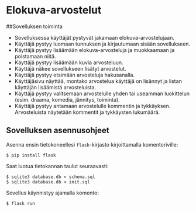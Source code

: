 # Elokuva-arvostelut

##Sovelluksen toiminta

*  Sovelluksessa käyttäjät pystyvät jakamaan elokuva-arvostelujaan.
*  Käyttäjä pystyy luomaan tunnuksen ja kirjautumaan sisään sovellukseen.
*  Käyttäjä pystyy lisäämään elokuva-arvosteluja ja muokkaamaan ja poistamaan niitä.
*  Käyttäjä pystyy lisäämään kuvia arvosteluun.
*  Käyttäjä näkee sovellukseen lisätyt arvostelut.
*  Käyttäjä pystyy etsimään arvosteluja hakusanalla.
*  Käyttäjäsivu näyttää, montako arvostelua käyttäjä on lisännyt ja listan käyttäjän lisäämistä arvosteluista.
*  Käyttäjä pystyy valitsemaan arvostelulle yhden tai useamman luokittelun (esim. draama, komedia, jännitys, toiminta).
*  Käyttäjä pystyy antamaan arvostelulle kommentin ja tykkäyksen. Arvosteluista näytetään kommentit ja tykkäysten lukumäärä.

## Sovelluksen asennusohjeet

Asenna ensin tietokoneellesi `flask`-kirjasto kirjoittamalla komentoriville:

```
$ pip install flask
```

Saat luotua tietokannan taulut seuraavasti:

```
$ sqlite3 database.db < schema.sql
$ sqlite3 database.db < init.sql
```

Sovellus käynnistyy ajamalla komento:

```
$ flask run
```
